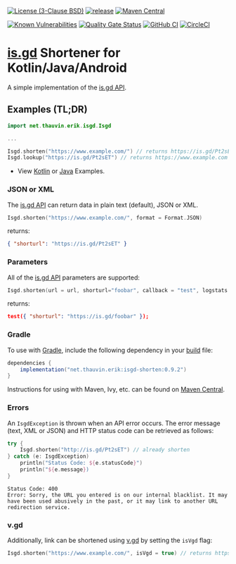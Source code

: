 [![License (3-Clause BSD)](https://img.shields.io/badge/license-BSD%203--Clause-blue.svg?style=flat-square)](http://opensource.org/licenses/BSD-3-Clause) [![release](https://img.shields.io/github/release/ethauvin/isgd-shorten.svg)](https://github.com/ethauvin/isgd-shorten/releases/latest) [![Maven Central](https://maven-badges.herokuapp.com/maven-central/net.thauvin.erik/isgd-shorten/badge.svg)](https://maven-badges.herokuapp.com/maven-central/net.thauvin.erik/isgd-shorten)

[![Known Vulnerabilities](https://snyk.io/test/github/ethauvin/isgd-shorten/badge.svg?targetFile=pom.xml)](https://snyk.io/test/github/ethauvin/isgd-shorten?targetFile=pom.xml) [![Quality Gate Status](https://sonarcloud.io/api/project_badges/measure?project=ethauvin_isgd-shorten&metric=alert_status)](https://sonarcloud.io/dashboard?id=ethauvin_isgd-shorten) [![GitHub CI](https://github.com/ethauvin/isgd-shorten/actions/workflows/gradle.yml/badge.svg)](https://github.com/ethauvin/isgd-shorten/actions/workflows/gradle.yml) [![CircleCI](https://circleci.com/gh/ethauvin/isgd-shorten/tree/master.svg?style=shield)](https://circleci.com/gh/ethauvin/isgd-shorten/tree/master)

# [is.gd](https://is.gd/developers.php) Shortener for Kotlin/Java/Android

A simple implementation of the [is.gd API](https://is.gd/developers.php).

## Examples (TL;DR)

```kotlin
import net.thauvin.erik.isgd.Isgd

...

Isgd.shorten("https://www.example.com/") // returns https://is.gd/Pt2sET
Isgd.lookup("https://is.gd/Pt2sET") // returns https://www.example.com

```

 - View [Kotlin](https://github.com/ethauvin/isgd-shorten/blob/master/examples/src/main/kotlin/com/example/IsgdExample.kt) or [Java](https://github.com/ethauvin/isgd-shorten/blob/master/examples/src/main/java/com/example/IsgdSample.java) Examples.


### JSON or XML

The [is.gd API](https://is.gd/developers.php) can return data in plain text (default), JSON or XML.

```kotlin
Isgd.shorten("https://www.example.com/", format = Format.JSON)
```

returns:

```json
{ "shorturl": "https://is.gd/Pt2sET" }
```

### Parameters

All of the [is.gd API](https://is.gd/developers.php) parameters are supported:

```kotlin
Isgd.shorten(url = url, shorturl="foobar", callback = "test", logstats = true, format = Format.JSON)
```
returns:

```json
test({ "shorturl": "https://is.gd/foobar" });
```
### Gradle

To use with [Gradle](https://gradle.org/), include the following dependency in your [build](https://github.com/ethauvin/isgd-shorten/blob/master/examples/build.gradle.kts) file:

```gradle
dependencies {
    implementation("net.thauvin.erik:isgd-shorten:0.9.2")
}
```
Instructions for using with Maven, Ivy, etc. can be found on [Maven Central](https://search.maven.org/artifact/net.thauvin.erik/isgd-shorten/0.9.2/jar).

### Errors

An `IsgdException` is thrown when an API error occurs. The error message (text, XML or JSON) and HTTP status code can be retrieved as follows: 

```kotlin
try {
    Isgd.shorten("http://is.gd/Pt2sET") // already shorten
} catch (e: IsgdException)
    println("Status Code: ${e.statusCode}")
    println("${e.message})
}
```

```
Status Code: 400
Error: Sorry, the URL you entered is on our internal blacklist. It may have been used abusively in the past, or it may link to another URL redirection service.
```

### v.gd

Additionally, link can be shortened using [v.gd](https://v.gd/) by setting the `isVgd` flag:

```kotlin
Isgd.shorten("https://www.example.com/", isVgd = true) // returns https://v.gd/2z2ncj
```

